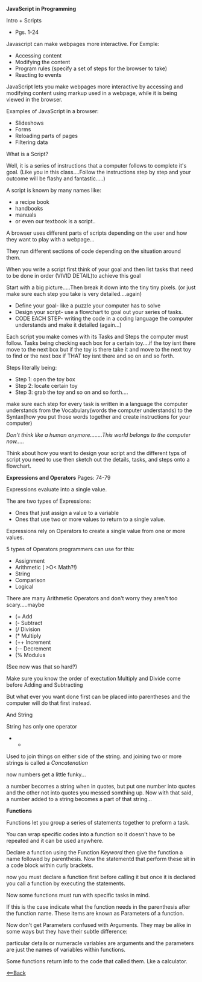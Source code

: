 **JavaScript in Programming**

Intro + Scripts
- Pgs. 1-24

Javascript can make webpages more interactive. For Exmple:
- Accessing content
- Modifying the content
- Program rules (specify a set of steps for the browser to take) 
- Reacting to events

JavaScript lets you make webpages more interactive by accessing and modifying content using markup used in a webpage, while it is being viewed in the browser.

Examples of JavaScript in a browser:
- Slideshows
- Forms
- Reloading parts of pages
- Filtering data

What is a Script?

Well, it is a series of instructions that a computer follows to complete it's goal. (Like you in this class....Follow the instructions step by step and your outcome will be flashy and fantastic.....)

A script is known by many names like:
- a recipe book
- handbooks
- manuals
- or even our textbook is a script..

A browser uses different parts of scripts depending on the user and how they want to play with a webpage...

They run different sections of code depending on the situation around them.

When you write a script first think of your goal and then list tasks that need to be done in order (VIVID DETAIL)to achieve this goal

Start with a big picture.....Then break it down into the tiny tiny pixels.
(or just make sure each step you take is very detailed....again)

- Define your goal- like a puzzle your computer has to solve
- Design your script- use a flowchart to goal out your series of tasks.
- CODE EACH STEP- writing the code in a coding language the computer understands and make it detailed (again...)

Each script you make comes with its Tasks and Steps the computer must follow.
Tasks being checking each box for a certain toy....if the toy isnt there move to the next box but if the toy is there take it and move to the next toy to find or the next box if THAT toy isnt there and so on and so forth.

Steps literally being:
- Step 1: open the toy box
- Step 2: locate certain toy
- Step 3: grab the toy
and so on and so forth....

make sure each step for every task is written in a language the computer understands from the Vocabulary(words the computer understands) to the Syntax(how you put those words together and create instructions for your computer)

*Don't think like a human anymore........This world belongs to the computer now.....*


Think about how you want to design your script and the different typs of script you need to use then sketch out the details, tasks, and steps onto a flowchart.



**Expressions and Operators**
Pages: 74-79

Expressions evaluate into a single value.

The are two types of Expressions:
- Ones that just assign a value to a variable
- Ones that use two or more values to return to a single value.

Expressions rely on Operators to create a single value from one or more values.

5 types of Operators programmers can use for this:
- Assignment 
- Arithmetic ( >O< Math?!)
- String
- Comparison
- Logical

There are many Arithmetic Operators and don't worry they aren't too scary.....maybe

- (+  Add
- (-  Subtract
- (/  Division
- (*  Multiply
- (++  Increment
- (--  Decrement
- (%  Modulus

(See now was that so hard?)

Make sure you know the order of exectution
Multiply and Divide come before Adding and Subtracting

But what ever you want done first can be placed into parentheses and the computer will do that first instead.

And String

String has only one operator
- +

Used to join things on either side of the string. and joining two or more strings is called a  *Concatenation*

now numbers get a little funky...

a number becomes a string when in quotes, but put one number into quotes and the other not into quotes you messed somthing up. Now with that said, a number added to a string becomes a part of that string...

**Functions**

Functions let you group a series of statements together to preform a task.

You can wrap specific codes into a function so it doesn't have to be repeated and it can be used anywhere.

Declare a function using the Function *Keyword* then give the function a name followed by parenthesis. Now the statementd that perform these sit in a code block within curly brackets.

now you must declare a function first before calling it but once it is declared you call a function by executing the statements.

Now some functions must run with specific tasks in mind.

If this is the case indicate what the function needs in the parenthesis after the function name. These items are known as Parameters of a function.

Now don't get Parameters confused with Arguments. They may be alike in some ways but they have their subtle difference: 

particular details or numeracle variables are arguments and the parameters are just the names of variables within functions.

Some functions return info to the code that called them. Lke a calculator.

[<==Back](README.md)